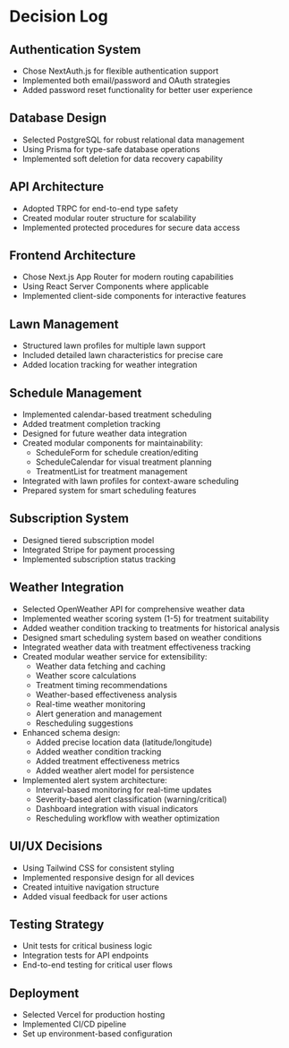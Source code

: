 # Decision Log

## Authentication System
- Chose NextAuth.js for flexible authentication support
- Implemented both email/password and OAuth strategies
- Added password reset functionality for better user experience

## Database Design
- Selected PostgreSQL for robust relational data management
- Using Prisma for type-safe database operations
- Implemented soft deletion for data recovery capability

## API Architecture
- Adopted TRPC for end-to-end type safety
- Created modular router structure for scalability
- Implemented protected procedures for secure data access

## Frontend Architecture
- Chose Next.js App Router for modern routing capabilities
- Using React Server Components where applicable
- Implemented client-side components for interactive features

## Lawn Management
- Structured lawn profiles for multiple lawn support
- Included detailed lawn characteristics for precise care
- Added location tracking for weather integration

## Schedule Management
- Implemented calendar-based treatment scheduling
- Added treatment completion tracking
- Designed for future weather data integration
- Created modular components for maintainability:
  * ScheduleForm for schedule creation/editing
  * ScheduleCalendar for visual treatment planning
  * TreatmentList for treatment management
- Integrated with lawn profiles for context-aware scheduling
- Prepared system for smart scheduling features

## Subscription System
- Designed tiered subscription model
- Integrated Stripe for payment processing
- Implemented subscription status tracking

## Weather Integration
- Selected OpenWeather API for comprehensive weather data
- Implemented weather scoring system (1-5) for treatment suitability
- Added weather condition tracking to treatments for historical analysis
- Designed smart scheduling system based on weather conditions
- Integrated weather data with treatment effectiveness tracking
- Created modular weather service for extensibility:
  * Weather data fetching and caching
  * Weather score calculations
  * Treatment timing recommendations
  * Weather-based effectiveness analysis
  * Real-time weather monitoring
  * Alert generation and management
  * Rescheduling suggestions
- Enhanced schema design:
  * Added precise location data (latitude/longitude)
  * Added weather condition tracking
  * Added treatment effectiveness metrics
  * Added weather alert model for persistence
- Implemented alert system architecture:
  * Interval-based monitoring for real-time updates
  * Severity-based alert classification (warning/critical)
  * Dashboard integration with visual indicators
  * Rescheduling workflow with weather optimization

## UI/UX Decisions
- Using Tailwind CSS for consistent styling
- Implemented responsive design for all devices
- Created intuitive navigation structure
- Added visual feedback for user actions

## Testing Strategy
- Unit tests for critical business logic
- Integration tests for API endpoints
- End-to-end testing for critical user flows

## Deployment
- Selected Vercel for production hosting
- Implemented CI/CD pipeline
- Set up environment-based configuration